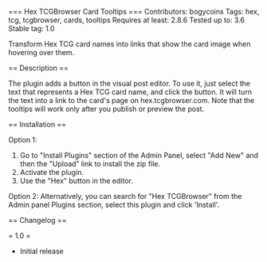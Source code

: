 === Hex TCGBrowser Card Tooltips ===
Contributors: bogycoins
Tags: hex, tcg, tcgbrowser, cards, tooltips
Requires at least: 2.8.6
Tested up to: 3.6
Stable tag: 1.0

Transform Hex TCG card names into links that show the card image when hovering over them.

== Description ==

The plugin adds a button in the visual post editor. To use it, just select the text that
represents a Hex TCG card name, and click the button. It will turn the text into a
link to the card's page on hex.tcgbrowser.com. Note that the tooltips will work only after
you publish or preview the post.

== Installation ==

Option 1:
1. Go to "Install Plugins" section of the Admin Panel, select "Add New" and then the "Upload" link
    to install the zip file.
2. Activate the plugin.
3. Use the "Hex" button in the editor.

Option 2:
Alternatively, you can search for "Hex TCGBrowser" from the Admin panel Plugins section, select this
plugin and click 'Install'.

== Changelog ==

= 1.0 =
* Initial release
